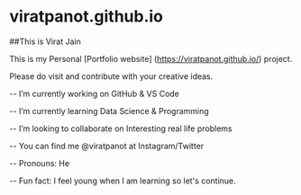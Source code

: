 # viratpanot.github.io

##This is Virat Jain

This is my Personal [Portfolio website] (https://viratpanot.github.io/) project.   

Please do visit and contribute with your creative ideas.

-- I’m currently working on GitHub & VS Code  

-- I’m currently learning Data Science & Programming  

-- I’m looking to collaborate on Interesting real life problems  

-- You can find me @viratpanot at Instagram/Twitter  

-- Pronouns: He  

-- Fun fact: I feel young when I am learning so let's continue.  
